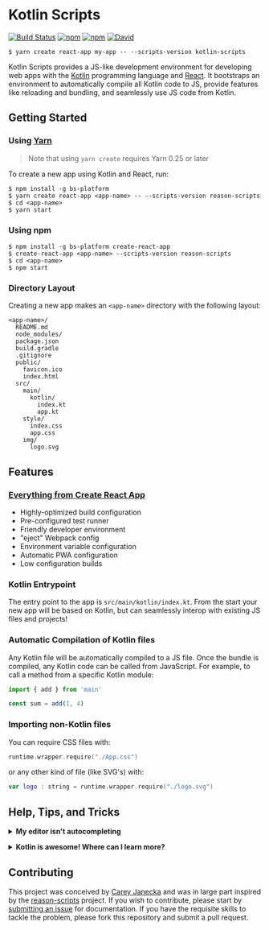 # Kotlin Scripts

[![Build Status](https://travis-ci.org/figitaki/kotlin-scripts.svg?branch=master)](https://travis-ci.org/figitaki/kotlin-scripts)
[![npm](https://img.shields.io/npm/v/kotlin-scripts.svg)](https://www.npmjs.com/package/kotlin-scripts)
[![npm](https://img.shields.io/npm/l/kotlin-scripts.svg)]()
[![David](https://img.shields.io/david/figitaki/kotlin-scripts.svg)]()

```
$ yarn create react-app my-app -- --scripts-version kotlin-scripts
```

Kotlin Scripts provides a JS-like development environment for developing web apps with the [Kotlin](https://kotlin-lang.org/) programming language and [React](https://react.facebook.io/). It bootstraps an environment to automatically compile all Kotlin code to JS, provide features like reloading and bundling, and seamlessly use JS code from Kotlin.

## Getting Started

### Using [Yarn](https://yarnpkg.org/)

> Note that using `yarn create` requires Yarn 0.25 or later

To create a new app using Kotlin and React, run:

```
$ npm install -g bs-platform
$ yarn create react-app <app-name> -- --scripts-version reason-scripts
$ cd <app-name>
$ yarn start
```

### Using npm

```
$ npm install -g bs-platform create-react-app
$ create-react-app <app-name> --scripts-version reason-scripts
$ cd <app-name>
$ npm start
```

### Directory Layout

Creating a new app makes an `<app-name>` directory with the following layout:

```
<app-name>/
  README.md
  node_modules/
  package.json
  build.gradle
  .gitignore
  public/
    favicon.ico
    index.html
  src/
    main/
      kotlin/
        index.kt
        app.kt
    style/
      index.css
      app.css
    img/
      logo.svg
```

## Features

### [Everything from Create React App](https://github.com/facebookincubator/create-react-app/blob/master/packages/react-scripts/template/README.md)

* Highly-optimized build configuration
* Pre-configured test runner
* Friendly developer environment
* "eject" Webpack config
* Environment variable configuration
* Automatic PWA configuration
* Low configuration builds

### Kotlin Entrypoint

The entry point to the app is `src/main/kotlin/index.kt`. From the start your new
app will be based on Kotlin, but can seamlessly interop with existing JS
files and projects!

### Automatic Compilation of Kotlin files

Any Kotlin file will be automatically compiled to a JS file. Once the bundle is
compiled, any Kotlin code can be called from JavaScript. For example, to
call a method from a specific Kotlin module:

```js
import { add } from 'main'

const sum = add(1, 4)
```


### Importing non-Kotlin files

You can require CSS files with:

```kotlin
runtime.wrapper.require("./App.css")
```

or any other kind of file (like SVG's) with:

```kotlin
var logo : string = runtime.wrapper.require("./logo.svg")
```


## Help, Tips, and Tricks

<p><details>
<summary><b>My editor isn't autocompleting</b></summary>

In order to get all the benefits of the Kotlin tool-system, use
the Intellij IDE with the Kotlin plugin.
</details></p>

<p><details>
<summary><b>Kotlin is awesome! Where can I learn more?</b></summary>

Checkout the Kotlin website: https://kotlinlang.org/ !

There's also Slack to come talk about Reason, and ask for help: https://slack.kotlinlang.org
</details></p>

## Contributing

This project was conceived by [Carey Janecka](mailto:careyjanecka@gmail.com)
and was in large part inspired by the [reason-scripts](https://github.com/reasonml-community/reason-scripts)
project. If you wish to contribute, please start by [submitting an issue](https://github.com/figitaki/kotlin-scripts)
for documentation. If you have the requisite skills to tackle the problem,
please fork this repository and submit a pull request.
